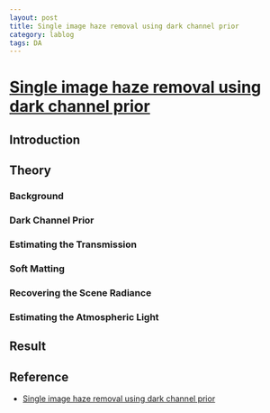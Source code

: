 ```yaml
---
layout: post
title: Single image haze removal using dark channel prior
category: lablog
tags: DA
---
```

# [Single image haze removal using dark channel prior](https://ieeexplore.ieee.org/abstract/document/5567108)

## Introduction

## Theory
### Background
### Dark Channel Prior
### Estimating the Transmission
### Soft Matting
### Recovering the Scene Radiance
### Estimating the Atmospheric Light

## Result

## Reference
- [Single image haze removal using dark channel prior](https://ieeexplore.ieee.org/abstract/document/5567108)

